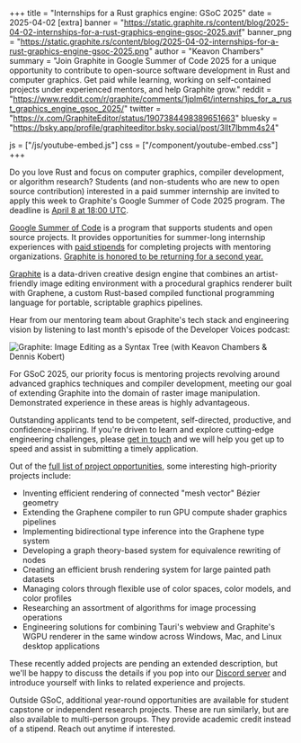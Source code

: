 +++
title = "Internships for a Rust graphics engine: GSoC 2025"
date = 2025-04-02
[extra]
banner = "https://static.graphite.rs/content/blog/2025-04-02-internships-for-a-rust-graphics-engine-gsoc-2025.avif"
banner_png = "https://static.graphite.rs/content/blog/2025-04-02-internships-for-a-rust-graphics-engine-gsoc-2025.png"
author = "Keavon Chambers"
summary = "Join Graphite in Google Summer of Code 2025 for a unique opportunity to contribute to open-source software development in Rust and computer graphics. Get paid while learning, working on self-contained projects under experienced mentors, and help Graphite grow."
reddit = "https://www.reddit.com/r/graphite/comments/1jplm6t/internships_for_a_rust_graphics_engine_gsoc_2025/"
twitter = "https://x.com/GraphiteEditor/status/1907384498389651663"
bluesky = "https://bsky.app/profile/graphiteeditor.bsky.social/post/3llt7lbmm4s24"

js = ["/js/youtube-embed.js"]
css = ["/component/youtube-embed.css"]
+++

Do you love Rust and focus on computer graphics, compiler development, or algorithm research? Students (and non-students who are new to open source contribution) interested in a paid summer internship are invited to apply this week to Graphite's Google Summer of Code 2025 program. The deadline is [April 8 at 18:00 UTC](https://www.wolframalpha.com/input?i=April+8%2C+18%3A00+UTC).

<!-- more -->

[Google Summer of Code](https://summerofcode.withgoogle.com/) is a program that supports students and open source projects. It provides opportunities for summer-long internship experiences with [paid stipends](https://developers.google.com/open-source/gsoc/help/student-stipends) for completing projects with mentoring organizations. [Graphite is honored to be returning for a second year.](https://summerofcode.withgoogle.com/programs/2025/organizations/graphite)

[Graphite](/) is a data-driven creative design engine that combines an artist-friendly image editing environment with a procedural graphics renderer built with Graphene, a custom Rust-based compiled functional programming language for portable, scriptable graphics pipelines.

Hear from our mentoring team about Graphite's tech stack and engineering vision by listening to last month's episode of the Developer Voices podcast:

<div class="youtube-embed aspect-16x9">
	<img data-youtube-embed="ZUbcwUC5lxA" src="https://static.graphite.rs/content/blog/2025-04-02-internships-for-a-rust-graphics-engine-gsoc-2025/developer-voices-podcast-youtube.avif" onerror="this.onerror = null; this.src = this.src.replace('.avif', '.png')" alt="Graphite: Image Editing as a Syntax Tree (with Keavon Chambers & Dennis Kobert)" />
</div>

For GSoC 2025, our priority focus is mentoring projects revolving around advanced graphics techniques and compiler development, meeting our goal of extending Graphite into the domain of raster image manipulation. Demonstrated experience in these areas is highly advantageous.

Outstanding applicants tend to be competent, self-directed, productive, and confidence-inspiring. If you're driven to learn and explore cutting-edge engineering challenges, please [get in touch](https://discord.graphite.rs) and we will help you get up to speed and assist in submitting a timely application.

Out of the [full list of project opportunities](/volunteer/guide/student-projects/#project-idea-list), some interesting high-priority projects include:

- Inventing efficient rendering of connected "mesh vector" Bézier geometry
- Extending the Graphene compiler to run GPU compute shader graphics pipelines
- Implementing bidirectional type inference into the Graphene type system
- Developing a graph theory-based system for equivalence rewriting of nodes
- Creating an efficient brush rendering system for large painted path datasets
- Managing colors through flexible use of color spaces, color models, and color profiles
- Researching an assortment of algorithms for image processing operations
- Engineering solutions for combining Tauri's webview and Graphite's WGPU renderer in the same window across Windows, Mac, and Linux desktop applications

These recently added projects are pending an extended description, but we'll be happy to discuss the details if you pop into our [Discord server](https://discord.graphite.rs) and introduce yourself with links to related experience and projects.

Outside GSoC, additional year-round opportunities are available for student capstone or independent research projects. These are run similarly, but are also available to multi-person groups. They provide academic credit instead of a stipend. Reach out anytime if interested.
